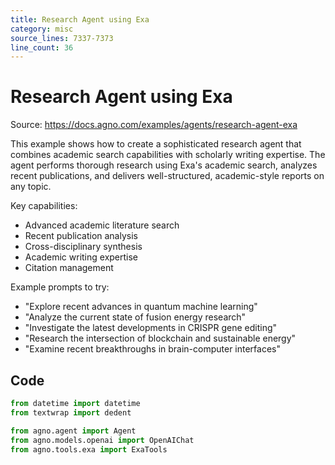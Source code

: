 ```yaml
---
title: Research Agent using Exa
category: misc
source_lines: 7337-7373
line_count: 36
---
```


# Research Agent using Exa
Source: https://docs.agno.com/examples/agents/research-agent-exa



This example shows how to create a sophisticated research agent that combines
academic search capabilities with scholarly writing expertise. The agent performs
thorough research using Exa's academic search, analyzes recent publications, and delivers
well-structured, academic-style reports on any topic.

Key capabilities:

* Advanced academic literature search
* Recent publication analysis
* Cross-disciplinary synthesis
* Academic writing expertise
* Citation management

Example prompts to try:

* "Explore recent advances in quantum machine learning"
* "Analyze the current state of fusion energy research"
* "Investigate the latest developments in CRISPR gene editing"
* "Research the intersection of blockchain and sustainable energy"
* "Examine recent breakthroughs in brain-computer interfaces"

## Code

```python research_agent_exa.py
from datetime import datetime
from textwrap import dedent

from agno.agent import Agent
from agno.models.openai import OpenAIChat
from agno.tools.exa import ExaTools

